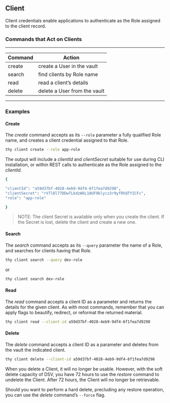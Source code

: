 ﻿[title]: # (Client)
[tags]: # (DevOps Secrets Vault,DSV,)
[priority]: # (1840)

## Client

Client credentials enable applications to authenticate as the Role assigned to the client record.

### Commands that Act on Clients
  
---
  
| Command | Action |
| ----- | ----- |
| create | create a User in the vault |
| search | find clients by Role name |
| read | read a client’s details |
| delete | delete a User from the vault |
  
---
  
### Examples

#### Create

The *create* command accepts as its `--role` parameter a fully qualified Role name, and creates a client credential assigned to that Role.

```BASH
thy client create --role app-role
```

The output will include a *clientId* and *clientSecret* suitable for use during CLI installation, or within REST calls to authenticate as the Role assigned to the *clientId*.

```BASH
{

"clientId": "a59d37bf-4028-4eb9-9df4-6f1fea7d9298",
"clientSecret": "rV7l8l77DDwTLkdzWkL18UF9blycz3r9yfRhQTYICFc",
"role": "app-role"

}
```

> NOTE: The client Secret is available only when you create the client. If the Secret is lost, delete the client and create a new one.

#### Search

The *search* command accepts as its `--query` parameter the name of a Role, and searches for clients having that Role.

```BASH
thy client search --query dev-role
```

or

```BASH
thy client search dev-role
```

#### Read

The *read* command accepts a client ID as a parameter and returns the details for the given client. As with most commands, remember that you can apply flags to beautify, redirect, or reformat the returned material.

```BASH
thy client read --client-id a59d37bf-4028-4eb9-9df4-6f1fea7d9298
```

#### Delete

The *delete* command accepts a client ID as a parameter and deletes from the vault the indicated client.

```BASH
thy client delete --client-id a59d37bf-4028-4eb9-9df4-6f1fea7d9298
```

When you delete a Client, it will no longer be usable. However, with the soft delete capacity of DSV, you have 72 hours to use the *restore* command to undelete the Client. After 72 hours, the Client will no longer be retrievable.

Should you want to perform a hard delete, precluding any restore operation, you can use the *delete* command’s `--force` flag.


  

  
